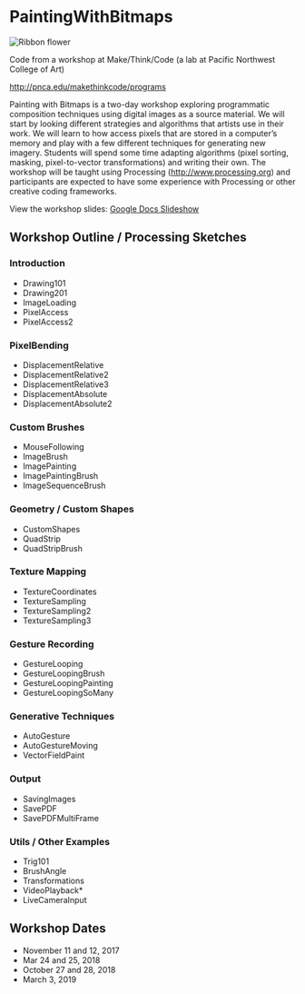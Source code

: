 # PaintingWithBitmaps

![Ribbon flower](https://c1.staticflickr.com/3/2528/4183226474_e55bc7100a.jpg)

Code from a workshop at Make/Think/Code (a lab at Pacific Northwest College of Art)

http://pnca.edu/makethinkcode/programs

Painting with Bitmaps is a two-day workshop exploring programmatic composition techniques using digital images as a source material. We will start by looking different strategies and algorithms that artists use in their work. We will learn to how access pixels that are stored in a computer’s memory and play with a few different techniques for generating new imagery. Students will spend some time adapting algorithms (pixel sorting, masking, pixel-to-vector transformations) and writing their own. The workshop will be taught using Processing (http://www.processing.org) and participants are expected to have some experience with Processing or other creative coding frameworks.

View the workshop slides: <a href="https://docs.google.com/presentation/d/1xhWLHJkBjdRw3AcK3_a9OmqxGI3WiAVWqliP_RWeRis/edit?usp=sharing" target="_blank">Google Docs Slideshow</a>

## Workshop Outline / Processing Sketches
### Introduction
* Drawing101
* Drawing201
* ImageLoading
* PixelAccess
* PixelAccess2

### PixelBending
* DisplacementRelative
* DisplacementRelative2
* DisplacementRelative3
* DisplacementAbsolute
* DisplacementAbsolute2

### Custom Brushes
* MouseFollowing
* ImageBrush
* ImagePainting
* ImagePaintingBrush
* ImageSequenceBrush

### Geometry / Custom Shapes
* CustomShapes
* QuadStrip
* QuadStripBrush

### Texture Mapping
* TextureCoordinates
* TextureSampling
* TextureSampling2
* TextureSampling3

### Gesture Recording
* GestureLooping
* GestureLoopingBrush
* GestureLoopingPainting
* GestureLoopingSoMany

### Generative Techniques
* AutoGesture
* AutoGestureMoving
* VectorFieldPaint

### Output
* SavingImages
* SavePDF
* SavePDFMultiFrame

### Utils / Other Examples
* Trig101
* BrushAngle
* Transformations
* VideoPlayback*
* LiveCameraInput

## Workshop Dates
* November 11 and 12, 2017
* Mar 24 and 25, 2018
* October 27 and 28, 2018
* March 3, 2019

